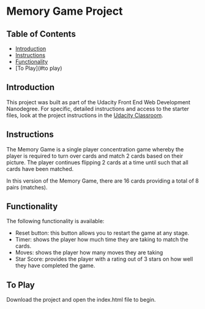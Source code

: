 # Memory Game Project

## Table of Contents

* [Introduction](#introduction)
* [Instructions](#instructions)
* [Functionality](#functionality)
* [To Play](#to play)

## Introduction

This project was built as part of the Udacity Front End Web Development Nanodegree. For specific, detailed instructions and access to the starter files, look at the project instructions in the [Udacity Classroom](https://classroom.udacity.com/me).

## Instructions

The Memory Game is a single player concentration game whereby the player is required to turn over cards and match 2 cards based on their picture. The player continues flipping 2 cards at a time until such that all cards have been matched.

In this version of the Memory Game, there are 16 cards providing a total of 8 pairs (matches).

## Functionality

The following functionality is available:
  - Reset button: this button allows you to restart the game at any stage.
  - Timer: shows the player how much time they are taking to match the cards.
  - Moves: shows the player how many moves they are taking
  - Star Score: provides the player with a rating out of 3 stars on how well they have completed the game.

## To Play

Download the project and open the index.html file to begin.
